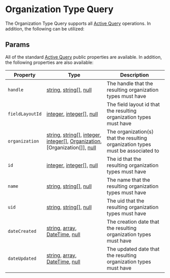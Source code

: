 # Organization Type Query

The Organization Type Query supports all [Active Query] operations.  In addition, the following can be utilized:
 
## Params
All of the standard [Active Query](https://www.yiiframework.com/doc/api/2.0/yii-db-activequery#properties) public properties are available.  In addition, the following properties are also available:

| Property              | Type                                  | Description
| --------------------- | ------------------------------------- | ---------------------------------------------------------------------------------
| `handle`              | [string], [string\[\]], [null]                                                        | The handle that the resulting organization types must have
| `fieldLayoutId`       | [integer], [integer\[\]], [null]                                                      | The field layout id that the resulting organization types must have
| `organization`        | [string], [string\[\]], [integer], [integer\[\]], [Organization], [Organization\[\]], [null]  | The organization(s) that the resulting organization types must be associated to
| `id`                  | [integer], [integer\[\]], [null]                                                      | The id that the resulting organization types must have
| `name`                | [string], [string\[\]], [null]                                                        | The name that the resulting organization types must have
| `uid`                 | [string], [string\[\]], [null]                                                        | The uid that the resulting organization types must have
| `dateCreated`         | [string], [array], [DateTime], [null]                                                | The creation date that the resulting organization types must have
| `dateUpdated`         | [string], [array], [DateTime], [null]                                                | The updated date that the resulting organization types must have

[integer]: http://www.php.net/language.types.integer
[integer\[\]]: http://www.php.net/language.types.integer
[array]: http://www.php.net/language.types.array
[string]: http://www.php.net/language.types.string
[string\[\]]: http://www.php.net/language.types.string
[null]: http://www.php.net/language.types.null
[DateTime]: http://php.net/manual/en/class.datetime.php

[Active Query]: https://www.yiiframework.com/doc/api/2.0/yii-db-activequery
[Active Query]: https://www.yiiframework.com/doc/api/2.0/yii-db-activequery

[Organization]: ../objects/organization.md